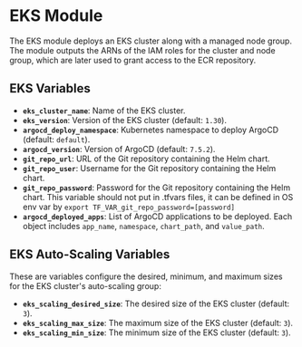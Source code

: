 
# EKS Module

The EKS module deploys an EKS cluster along with a managed node group. The module outputs the ARNs of the IAM roles for the cluster and node group, which are later used to grant access to the ECR repository.

## EKS Variables

- **`eks_cluster_name`**: Name of the EKS cluster.
- **`eks_version`**: Version of the EKS cluster (default: `1.30`).
- **`argocd_deploy_namespace`**: Kubernetes namespace to deploy ArgoCD (default: `default`).
- **`argocd_version`**: Version of ArgoCD (default: `7.5.2`).
- **`git_repo_url`**: URL of the Git repository containing the Helm chart.
- **`git_repo_user`**: Username for the Git repository containing the Helm chart.
- **`git_repo_password`**: Password for the Git repository containing the Helm chart. This variable should not put in .tfvars files, it can be defined in OS env var by `export TF_VAR_git_repo_password=[password]`
- **`argocd_deployed_apps`**: List of ArgoCD applications to be deployed. Each object includes `app_name`, `namespace`, `chart_path`, and `value_path`.


## EKS Auto-Scaling Variables

These are variables configure the desired, minimum, and maximum sizes for the EKS cluster's auto-scaling group:

- **`eks_scaling_desired_size`**: The desired size of the EKS cluster (default: `3`).
- **`eks_scaling_max_size`**: The maximum size of the EKS cluster (default: `3`).
- **`eks_scaling_min_size`**: The minimum size of the EKS cluster (default: `3`).